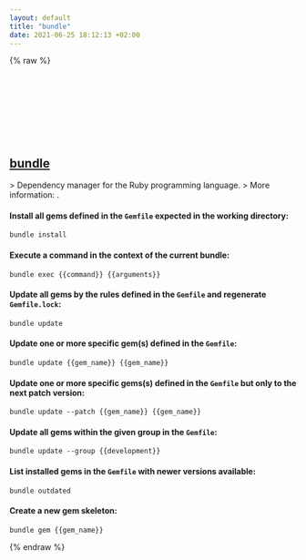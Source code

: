 ```yaml
---
layout: default
title: "bundle"
date: 2021-06-25 18:12:13 +02:00
---
```

{% raw %}
<h2 id="bundle">
  <a href="/en/common/bundle.html">bundle</a> <a href="#bundle"><svg class="icon">
    <use href="/assets/images/unicode_sprite.svg#link" />
  </svg></a>
</h2>
> Dependency manager for the Ruby programming language.
> More information: <https://bundler.io/man/bundle.1.html>.

#### Install all gems defined in the `Gemfile` expected in the working directory:
```shell
bundle install
```
#### Execute a command in the context of the current bundle:
```shell
bundle exec {{command}} {{arguments}}
```
#### Update all gems by the rules defined in the `Gemfile` and regenerate `Gemfile.lock`:
```shell
bundle update
```
#### Update one or more specific gem(s) defined in the `Gemfile`:
```shell
bundle update {{gem_name}} {{gem_name}}
```
#### Update one or more specific gems(s) defined in the `Gemfile` but only to the next patch version:
```shell
bundle update --patch {{gem_name}} {{gem_name}}
```
#### Update all gems within the given group in the `Gemfile`:
```shell
bundle update --group {{development}}
```
#### List installed gems in the `Gemfile` with newer versions available:
```shell
bundle outdated
```
#### Create a new gem skeleton:
```shell
bundle gem {{gem_name}}
```
{% endraw %}